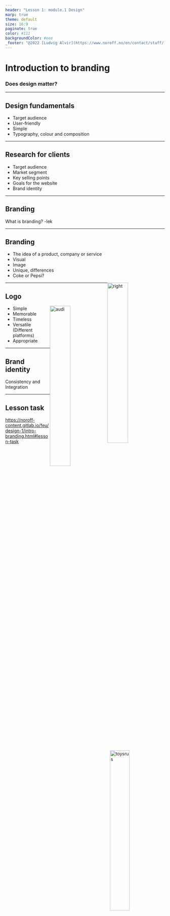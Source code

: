 ```yaml
---
header: "Lesson 1: module.1 Design"
marp: true
theme: default
size: 16:9
paginate: true
color: #111
backgroundColor: #eee
_footer: "@2022 [Ludvig Alvir](https://www.noroff.no/en/contact/staff/) using [Marp](https://marp.app/)"
---
```


<!-- prettier-ignore -->
# Introduction to branding

### Does design matter?

---

<!-- prettier-ignore -->
## Design fundamentals

- Target audience
- User-friendly
- Simple
- Typography, colour and composition

---

<!-- prettier-ignore -->
## Research for clients

- Target audience
- Market segment
- Key selling points
- Goals for the website
- Brand identity

---

<!-- prettier-ignore -->
## Branding

What is branding?
-lek

---

<!-- prettier-ignore -->
## Branding

<style>
    img{
        float: right;
        width: 36%;
        
    }
    
</style>

- The idea of a product, company or service
- Visual
- Image
- Unique, differences
- Coke or Pepsi?

![right](https://contentwriters.com/blog/wp-content/uploads/2019/06/shutterstock_567956764-750x500.jpg)

---

<!-- prettier-ignore -->
## Logo

![audi](https://www.feelingpeaky.com/wp-content/uploads/2016/06/AUDI.jpg.webp)

- Simple
- Memorable
- Timeless
- Versatile (Different platforms)
- Appropriate
  ![toysrus](https://www.feelingpeaky.com/wp-content/uploads/2016/06/TOYS-R-US.jpg.webp)

---

<!-- prettier-ignore -->
## Brand identity

Consistency and Integration

---

<!-- prettier-ignore -->
## Lesson task

https://noroff-content.gitlab.io/feu/design-1/intro-branding.html#lesson-task
